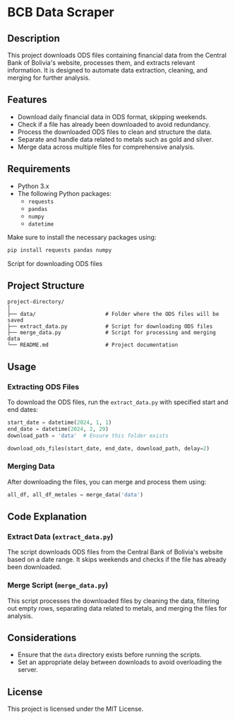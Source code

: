 
# BCB Data Scraper

## Description
This project downloads ODS files containing financial data from the Central Bank of Bolivia's website, processes them, and extracts relevant information. It is designed to automate data extraction, cleaning, and merging for further analysis.

## Features
- Download daily financial data in ODS format, skipping weekends.
- Check if a file has already been downloaded to avoid redundancy.
- Process the downloaded ODS files to clean and structure the data.
- Separate and handle data related to metals such as gold and silver.
- Merge data across multiple files for comprehensive analysis.

## Requirements
- Python 3.x
- The following Python packages:
  - `requests`
  - `pandas`
  - `numpy`
  - `datetime`

Make sure to install the necessary packages using:
```bash
pip install requests pandas numpy
```
Script for downloading ODS files
## Project Structure
```
project-directory/
│
├── data/                      # Folder where the ODS files will be saved
├── extract_data.py            # Script for downloading ODS files
├── merge_data.py              # Script for processing and merging data
└── README.md                  # Project documentation
```

## Usage

### Extracting ODS Files
To download the ODS files, run the `extract_data.py` with specified start and end dates:
```python
start_date = datetime(2024, 1, 1)
end_date = datetime(2024, 2, 29)
download_path = 'data'  # Ensure this folder exists

download_ods_files(start_date, end_date, download_path, delay=2)
```

### Merging Data
After downloading the files, you can merge and process them using:
```python
all_df, all_df_metales = merge_data('data')
```

## Code Explanation

### Extract Data (`extract_data.py`)
The script downloads ODS files from the Central Bank of Bolivia's website based on a date range. It skips weekends and checks if the file has already been downloaded.

### Merge Script (`merge_data.py`)
This script processes the downloaded files by cleaning the data, filtering out empty rows, separating data related to metals, and merging the files for analysis.

## Considerations
- Ensure that the `data` directory exists before running the scripts.
- Set an appropriate delay between downloads to avoid overloading the server.

## License
This project is licensed under the MIT License.
